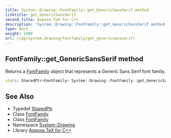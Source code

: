 ```yaml
---
title: System::Drawing::FontFamily::get_GenericSansSerif method
linktitle: get_GenericSansSerif
second_title: Aspose.TeX for C++
description: 'System::Drawing::FontFamily::get_GenericSansSerif method. Returns a FontFamily object that represents a Generic Sans Serif font family in C++.'
type: docs
weight: 1400
url: /cpp/system.drawing/fontfamily/get_genericsansserif/
---
```

## FontFamily::get_GenericSansSerif method


Returns a [FontFamily](../) object that represents a Generic Sans Serif font family.

```cpp
static SharedPtr<FontFamily> System::Drawing::FontFamily::get_GenericSansSerif()
```

## See Also

* Typedef [SharedPtr](../../../system/sharedptr/)
* Class [FontFamily](../)
* Class [FontFamily](../)
* Namespace [System::Drawing](../../)
* Library [Aspose.TeX for C++](../../../)
